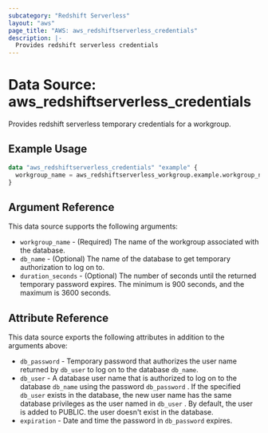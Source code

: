```yaml
---
subcategory: "Redshift Serverless"
layout: "aws"
page_title: "AWS: aws_redshiftserverless_credentials"
description: |-
  Provides redshift serverless credentials
---
```


# Data Source: aws_redshiftserverless_credentials

Provides redshift serverless temporary credentials for a workgroup.

## Example Usage

```terraform
data "aws_redshiftserverless_credentials" "example" {
  workgroup_name = aws_redshiftserverless_workgroup.example.workgroup_name
}
```

## Argument Reference

This data source supports the following arguments:

* `workgroup_name` - (Required) The name of the workgroup associated with the database.
* `db_name` - (Optional) The name of the database to get temporary authorization to log on to.
* `duration_seconds` - (Optional) The number of seconds until the returned temporary password expires. The minimum is 900 seconds, and the maximum is 3600 seconds.

## Attribute Reference

This data source exports the following attributes in addition to the arguments above:

* `db_password` - Temporary password that authorizes the user name returned by `db_user` to log on to the database `db_name`.
* `db_user` - A database user name that is authorized to log on to the database `db_name` using the password `db_password` . If the specified `db_user` exists in the database, the new user name has the same database privileges as the user named in `db_user` . By default, the user is added to PUBLIC. the user doesn't exist in the database.
* `expiration` - Date and time the password in `db_password` expires.
